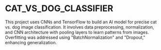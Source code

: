 # CAT_VS_DOG_CLASSIFIER
This project uses CNNs and TensorFlow to build an AI model for precise cat vs. dog image classification. It involves data preprocessing, normalization, and CNN architecture with pooling layers to learn patterns from images. Overfitting was addressed using "BatchNormalization" and "Dropout," enhancing generalization.
